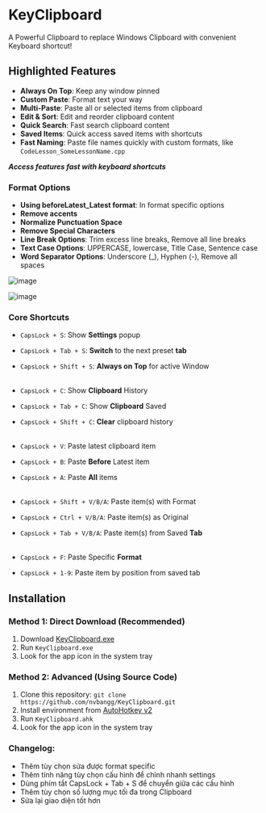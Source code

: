 # KeyClipboard

A Powerful Clipboard to replace Windows Clipboard with convenient Keyboard shortcut!

## Highlighted Features

- **Always On Top**: Keep any window pinned
- **Custom Paste**: Format text your way
- **Multi-Paste**: Paste all or selected items from clipboard
- **Edit & Sort**: Edit and reorder clipboard content
- **Quick Search**: Fast search clipboard content
- **Saved Items**: Quick access saved items with shortcuts
- **Fast Naming**: Paste file names quickly with custom formats, like `CodeLesson_SomeLessonName.cpp`

***Access features fast with keyboard shortcuts***

### Format Options

- **Using beforeLatest_Latest format**: In format specific options
- **Remove accents**
- **Normalize Punctuation Space**
- **Remove Special Characters**
- **Line Break Options**: Trim excess line breaks, Remove all line breaks
- **Text Case Options**: UPPERCASE, lowercase, Title Case, Sentence case
- **Word Separator Options**: Underscore (_), Hyphen (-), Remove all spaces

![image](https://github.com/user-attachments/assets/fe368924-de4b-4295-90bf-f516ab37698c)

![image](https://github.com/user-attachments/assets/8d350a82-7694-4abc-a1d1-a269ec9ed14a)


### Core Shortcuts

- `CapsLock + S`: Show **Settings** popup
- `CapsLock + Tab + S`: **Switch** to the next preset **tab**
- `CapsLock + Shift + S`: **Always on Top** for active Window<br><br>

- `CapsLock + C`: Show **Clipboard** History
- `CapsLock + Tab + C`: Show **Clipboard** Saved
- `CapsLock + Shift + C`: **Clear** clipboard history<br><br>

- `CapsLock + V`: Paste latest clipboard item 
- `CapsLock + B`: Paste **Before** Latest item
- `CapsLock + A`: Paste **All** items <br><br>

- `CapsLock + Shift + V/B/A`: Paste item(s) with Format
- `CapsLock + Ctrl + V/B/A`: Paste item(s) as Original
- `CapsLock + Tab + V/B/A`: Paste item(s) from Saved **Tab**<br><br>

- `CapsLock + F`: Paste Specific **Format**
- `CapsLock + 1-9`: Paste item by position from saved tab

## Installation

### Method 1: Direct Download (Recommended)
1. Download [KeyClipboard.exe](https://github.com/nvbangg/KeyClipboard/releases/latest)
2. Run `KeyClipboard.exe`
3. Look for the app icon in the system tray

### Method 2: Advanced (Using Source Code)
1. Clone this repository:
`git clone https://github.com/nvbangg/KeyClipboard.git`
2. Install environment from [AutoHotkey v2](https://www.autohotkey.com)
3. Run `KeyClipboard.ahk`
4. Look for the app icon in the system tray
  
### Changelog: 
- Thêm tùy chọn sửa được format specific
- Thêm tính năng tùy chọn cấu hình để chỉnh nhanh settings
- Dùng phím tắt CapsLock + Tab + S để chuyển giữa các cấu hình
- Thêm tùy chọn số lượng mục tối đa trong Clipboard
- Sửa lại giao diện tốt hơn
